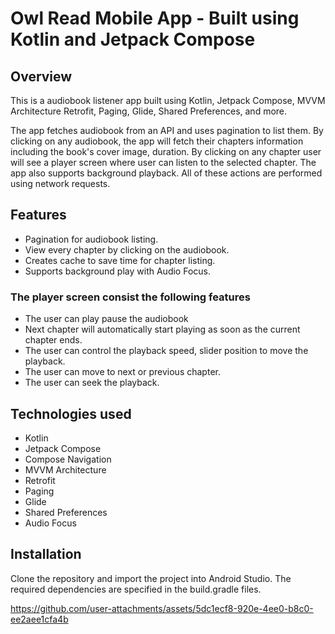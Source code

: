 # Owl Read Mobile App - Built using Kotlin and Jetpack Compose

## Overview

This is a audiobook listener app built using Kotlin, Jetpack Compose, MVVM Architecture Retrofit, Paging, Glide, Shared Preferences, and more.

The app fetches audiobook from an API and uses pagination to list them. By clicking on any audiobook, the app will fetch their chapters information including the book's cover image, duration. By clicking on any chapter user will see a player screen where user can listen to the selected chapter. The app also supports background playback. All of these actions are performed using network requests.

## Features
* Pagination for audiobook listing.
* View every chapter by clicking on the audiobook.
* Creates cache to save time for chapter listing.
* Supports background play with Audio Focus.

### The player screen consist the following features
* The user can play pause the audiobook
* Next chapter will automatically start playing as soon as the current chapter ends.
* The user can control the playback speed, slider position to move the playback.
* The user can move to next or previous chapter.
* The user can seek the playback.

## Technologies used

* Kotlin
* Jetpack Compose
* Compose Navigation
* MVVM Architecture
* Retrofit
* Paging
* Glide
* Shared Preferences
* Audio Focus

## Installation

Clone the repository and import the project into Android Studio. The required dependencies are specified in the build.gradle files.


https://github.com/user-attachments/assets/5dc1ecf8-920e-4ee0-b8c0-ee2aee1cfa4b

